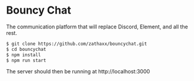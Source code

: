 # Bouncy Chat

The communication platform that will replace Discord, Element, and all the rest.

```sh
$ git clone https://github.com/zathaxx/bouncychat.git
$ cd bouncychat
$ npm install
$ npm run start
```

The server should then be running at http://localhost:3000 
